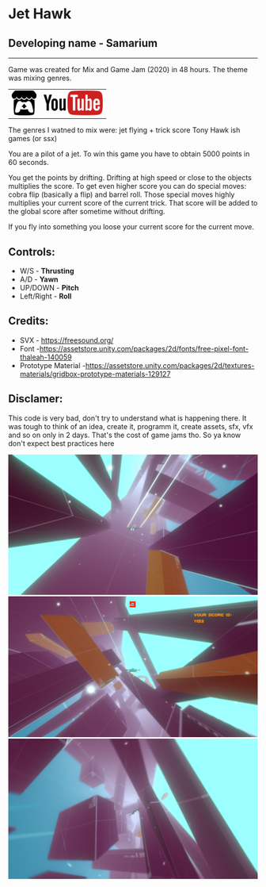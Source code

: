 # Jet Hawk
## Developing name - Samarium
---
Game was created for Mix and Game Jam (2020) in 48 hours. The theme was mixing genres.  
<table>
 <td>
<a href="https://mikhomak.itch.io/jet-hawk">
<img src="https://raw.githubusercontent.com/mikhomak/Images/master/Samarium/itchicon.svg" width="50" height="50" />
</a>
  </td>
  <td>
<a href="https://youtu.be/nrNgwM2PA_k">
<img src="https://github.com/mikhomak/Images/blob/master/Samarium/youtube.png" width="120" height="50" />
</a>  
  </td>
</table>

The genres I watned to mix were: jet flying + trick score Tony Hawk ish games (or ssx)


You are a pilot of a jet. To win this game you have to obtain 5000 points in 60 seconds.

You get the points by drifting. Drifting at high speed or close to the objects multiplies the score. To get even higher score you can do special moves: cobra flip (basically a flip) and barrel roll. Those special moves highly multiplies your current score of the current trick. That score will be added to the global score after sometime without drifting. 

If you fly into something you loose your current score for the current move.

## Controls:

* W/S - **Thrusting**
* A/D - **Yawn**
* UP/DOWN - **Pitch**
* Left/Right - **Roll**

## Credits:

* SVX - https://freesound.org/
* Font -https://assetstore.unity.com/packages/2d/fonts/free-pixel-font-thaleah-140059
* Prototype Material -https://assetstore.unity.com/packages/2d/textures-materials/gridbox-prototype-materials-129127 

## Disclamer:

This code is very bad, don't try to understand what is happening there. It was tough to think of an idea, create it, programm it, create assets, sfx, vfx and so on only in 2 days. That's the cost of game jams tho. So ya know don't expect best practices here   

![](https://raw.githubusercontent.com/mikhomak/Images/master/Samarium/1.png)
![](https://raw.githubusercontent.com/mikhomak/Images/master/Samarium/2.png)
![](https://raw.githubusercontent.com/mikhomak/Images/master/Samarium/3.png)
